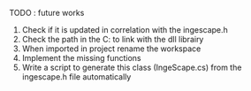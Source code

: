 TODO : future works
1) Check if it is updated in correlation with the ingescape.h
2) Check the path in the C: to link with the dll librairy
3) When imported in project rename the workspace
4) Implement the missing functions
5) Write a script to generate this class (IngeScape.cs) from the ingescape.h file automatically